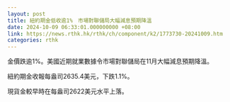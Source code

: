```yaml
---
layout: post
title: 紐約期金低收逾1%　市場對聯儲局大幅減息預期降溫
date: 2024-10-09 06:33:01.000000000 +08:00
link: https://news.rthk.hk/rthk/ch/component/k2/1773730-20241009.htm
categories: rthk
---
```


金價跌逾1%。美國近期就業數據令市場對聯儲局在11月大幅減息預期降溫。 

紐約期金收報每盎司2635.4美元，下跌1.1%。

現貨金較早時在每盎司2622美元水平上落。
